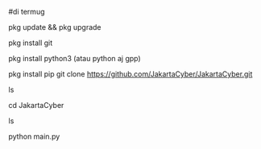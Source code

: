 #di termug

pkg update && pkg upgrade

pkg install git

pkg install python3 (atau python aj gpp)

pkg install pip
git clone https://github.com/JakartaCyber/JakartaCyber.git

ls

cd JakartaCyber 

ls

python main.py
